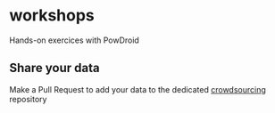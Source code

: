 # workshops
Hands-on exercices with PowDroid

## Share your data

Make a Pull Request to add your data to the dedicated [crowdsourcing](../crowdsourcing/) repository
